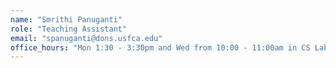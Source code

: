 ```yaml
---
name: "Smrithi Panuganti"
role: "Teaching Assistant"
email: "spanuganti@dons.usfca.edu"
office_hours: "Mon 1:30 - 3:30pm and Wed from 10:00 - 11:00am in CS Labs"
---
```

